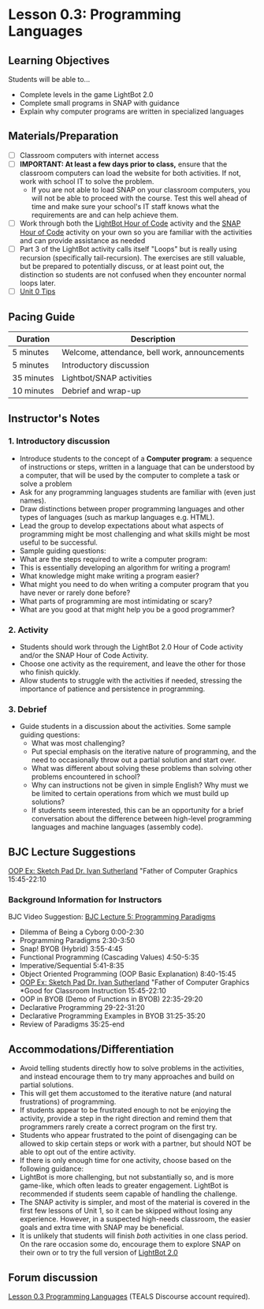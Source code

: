 <!-- REVISED -->
# Lesson 0.3: Programming Languages

## Learning Objectives

Students will be able to...

- Complete levels in the game LightBot 2.0
- Complete small programs in SNAP with guidance
- Explain why computer programs are written in specialized languages

## Materials/Preparation

- [ ] Classroom computers with internet access
- [ ] **IMPORTANT: At least a few days prior to class,** ensure that the classroom computers can load the website for both activities.  If not, work with school IT to solve the problem.
  - If you are not able to load SNAP on your classroom computers, you will not be able to proceed with the course.  Test this well ahead of time and make sure your school's IT staff knows what the requirements are and can help achieve them.
- [ ] Work through both the [LightBot Hour of Code](http://lightbot.com/hour-of-code.html) activity and the [SNAP Hour of Code](https://bjc.edc.org/hourofcode/#1) activity on your own so you are familiar with the activities and can provide assistance as needed
- [ ] Part 3 of the LightBot activity calls itself "Loops" but is really using recursion (specifically tail-recursion). The exercises are still valuable, but be prepared to potentially discuss, or at least point out, the distinction so students are not confused when they encounter normal loops later.
- [ ] [Unit 0 Tips](unit_0_tips.md)

## Pacing Guide

| Duration   | Description                                   |
| ---------- | --------------------------------------------- |
| 5 minutes  | Welcome, attendance, bell work, announcements |
| 5 minutes  | Introductory discussion                       |
| 35 minutes | Lightbot/SNAP activities                      |
| 10 minutes | Debrief and wrap-up                           |

## Instructor's Notes

### 1.  Introductory discussion

- Introduce students to the concept of a **Computer program**: a sequence of instructions or steps, written in a language that can be understood by a computer, that will be used by the computer to complete a task or solve a problem
- Ask for any programming languages students are familiar with (even just names).
- Draw distinctions between proper programming languages and other types of languages (such as markup languages e.g. HTML).
- Lead the group to develop expectations about what aspects of programming might be most challenging and what skills might be most useful to be successful.
- Sample guiding questions:
- What are the steps required to write a computer program:
- This is essentially developing an algorithm for writing a program!
- What knowledge might make writing a program easier?
- What might you need to do when writing a computer program that you have never or rarely done before?
- What parts of programming are most intimidating or scary?
- What are you good at that might help you be a good programmer?

### 2. Activity

- Students should work through the LightBot 2.0 Hour of Code activity and/or the SNAP Hour of Code Activity.
- Choose one activity as the requirement, and leave the other for those who finish quickly.
- Allow students to struggle with the activities if needed, stressing the importance of patience and persistence in programming.

### 3. Debrief

- Guide students in a discussion about the activities. Some sample guiding questions:
  - What was most challenging?
  - Put special emphasis on the iterative nature of programming, and the need to occasionally throw out a partial solution and start over.
  - What was different about solving these problems than solving other problems encountered in school?
  - Why can instructions not be given in simple English? Why must we be limited to certain operations from which we must build up solutions?
  - If students seem interested, this can be an opportunity for a brief conversation about the difference between high-level programming languages and machine languages (assembly code).

## BJC Lecture Suggestions

[OOP Ex: Sketch Pad Dr. Ivan Sutherland](http://www.youtube.com/watch?v=_4ScHcLvQnw&t=15m45s) "Father of Computer Graphics  15:45-22:10

### Background Information for Instructors

BJC Video Suggestion: [BJC Lecture 5: Programming Paradigms](https://www.youtube.com/watch?v=_4ScHcLvQnw)

- Dilemma of Being a Cyborg 0:00-2:30
- Programming Paradigms 2:30-3:50
- Snap! BYOB (Hybrid) 3:55-4:45
- Functional Programming (Cascading Values) 4:50-5:35
- Imperative/Sequential 5:41-8:35
- Object Oriented Programming (OOP Basic Explanation) 8:40-15:45
- [OOP Ex: Sketch Pad Dr. Ivan Sutherland](http://www.youtube.com/watch?v=_4ScHcLvQnw&t=15m45s) "Father of Computer Graphics *Good for Classroom Instruction 15:45-22:10
- OOP in BYOB (Demo of Functions in BYOB) 22:35-29:20
- Declarative Programming 29-22-31:20
- Declarative Programming Examples in BYOB 31:25-35:20
- Review of Paradigms 35:25-end

## Accommodations/Differentiation

- Avoid telling students directly how to solve problems in the activities, and instead encourage them to try many approaches and build on partial solutions.
- This will get them accustomed to the iterative nature (and natural frustrations) of programming.
- If students appear to be frustrated enough to not be enjoying the activity, provide a step in the right direction and remind them that programmers rarely create a correct program on the first try.
- Students who appear frustrated to the point of disengaging can be allowed to skip certain steps or work with a partner, but should NOT be able to opt out of the entire activity.
- If there is only enough time for one activity, choose based on the following guidance:
- LightBot is more challenging, but not substantially so, and is more game-like, which often leads to greater engagement.  LightBot is recommended if students seem capable of handling the challenge.
- The SNAP activity is simpler, and most of the material is covered in the first few lessons of Unit 1, so it can be skipped without losing any experience.  However, in a suspected high-needs classroom, the easier goals and extra time with SNAP may be beneficial.
- It is unlikely that students will finish _both_ activities in one class period.  On the rare occasion some do, encourage them to explore SNAP on their own or to try the full version of [LightBot 2.0](http://armorgames.com/play/6061/light-bot-20)

## Forum discussion

[Lesson 0.3 Programming Languages](http://forums.tealsk12.org/c/unit-0-beginnings/lesson-0-3-programming-languages) (TEALS Discourse account required).</a>
